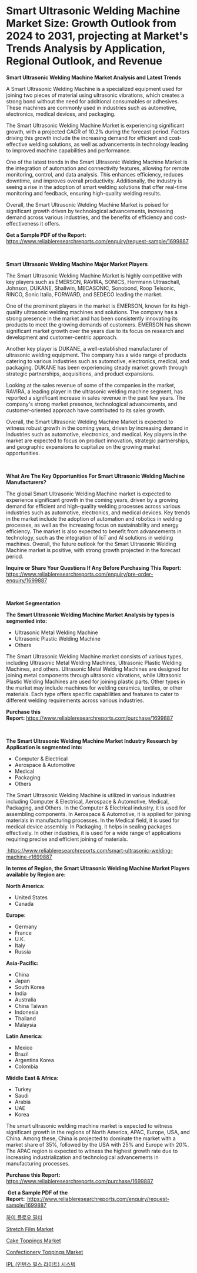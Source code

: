 <p><h1>Smart Ultrasonic Welding Machine Market Size: Growth Outlook from 2024 to 2031, projecting at Market's Trends Analysis by Application, Regional Outlook, and Revenue</h1></p><p><strong>Smart Ultrasonic Welding Machine Market Analysis and Latest Trends</strong></p>
<p><p>A Smart Ultrasonic Welding Machine is a specialized equipment used for joining two pieces of material using ultrasonic vibrations, which creates a strong bond without the need for additional consumables or adhesives. These machines are commonly used in industries such as automotive, electronics, medical devices, and packaging.</p><p>The Smart Ultrasonic Welding Machine Market is experiencing significant growth, with a projected CAGR of 10.2% during the forecast period. Factors driving this growth include the increasing demand for efficient and cost-effective welding solutions, as well as advancements in technology leading to improved machine capabilities and performance.</p><p>One of the latest trends in the Smart Ultrasonic Welding Machine Market is the integration of automation and connectivity features, allowing for remote monitoring, control, and data analysis. This enhances efficiency, reduces downtime, and improves overall productivity. Additionally, the industry is seeing a rise in the adoption of smart welding solutions that offer real-time monitoring and feedback, ensuring high-quality welding results.</p><p>Overall, the Smart Ultrasonic Welding Machine Market is poised for significant growth driven by technological advancements, increasing demand across various industries, and the benefits of efficiency and cost-effectiveness it offers.</p></p>
<p><strong>Get a Sample PDF of the Report:&nbsp;</strong> <a href="https://www.reliableresearchreports.com/enquiry/request-sample/1699887">https://www.reliableresearchreports.com/enquiry/request-sample/1699887</a></p>
<p>&nbsp;</p>
<p><strong>Smart Ultrasonic Welding Machine Major Market Players</strong></p>
<p><p>The Smart Ultrasonic Welding Machine Market is highly competitive with key players such as EMERSON, RAVIRA, SONICS, Herrmann Ultraschall, Johnson, DUKANE, Shallwin, MECASONIC, Sonobond, Roop Telsonic, RINCO, Sonic Italia, FORWARD, and SEDECO leading the market. </p><p>One of the prominent players in the market is EMERSON, known for its high-quality ultrasonic welding machines and solutions. The company has a strong presence in the market and has been consistently innovating its products to meet the growing demands of customers. EMERSON has shown significant market growth over the years due to its focus on research and development and customer-centric approach.</p><p>Another key player is DUKANE, a well-established manufacturer of ultrasonic welding equipment. The company has a wide range of products catering to various industries such as automotive, electronics, medical, and packaging. DUKANE has been experiencing steady market growth through strategic partnerships, acquisitions, and product expansions.</p><p>Looking at the sales revenue of some of the companies in the market, RAVIRA, a leading player in the ultrasonic welding machine segment, has reported a significant increase in sales revenue in the past few years. The company's strong market presence, technological advancements, and customer-oriented approach have contributed to its sales growth.</p><p>Overall, the Smart Ultrasonic Welding Machine Market is expected to witness robust growth in the coming years, driven by increasing demand in industries such as automotive, electronics, and medical. Key players in the market are expected to focus on product innovation, strategic partnerships, and geographic expansions to capitalize on the growing market opportunities.</p></p>
<p>&nbsp;</p>
<p><strong>What Are The Key Opportunities For Smart Ultrasonic Welding Machine Manufacturers?</strong></p>
<p><p>The global Smart Ultrasonic Welding Machine market is expected to experience significant growth in the coming years, driven by a growing demand for efficient and high-quality welding processes across various industries such as automotive, electronics, and medical devices. Key trends in the market include the adoption of automation and robotics in welding processes, as well as the increasing focus on sustainability and energy efficiency. The market is also expected to benefit from advancements in technology, such as the integration of IoT and AI solutions in welding machines. Overall, the future outlook for the Smart Ultrasonic Welding Machine market is positive, with strong growth projected in the forecast period.</p></p>
<p><strong>Inquire or Share Your Questions If Any Before Purchasing This Report:</strong> <a href="https://www.reliableresearchreports.com/enquiry/pre-order-enquiry/1699887">https://www.reliableresearchreports.com/enquiry/pre-order-enquiry/1699887</a></p>
<p>&nbsp;</p>
<p><strong>Market Segmentation</strong></p>
<p><strong>The Smart Ultrasonic Welding Machine Market Analysis by types is segmented into:</strong></p>
<p><ul><li>Ultrasonic Metal Welding Machine</li><li>Ultrasonic Plastic Welding Machine</li><li>Others</li></ul></p>
<p><p>The Smart Ultrasonic Welding Machine market consists of various types, including Ultrasonic Metal Welding Machines, Ultrasonic Plastic Welding Machines, and others. Ultrasonic Metal Welding Machines are designed for joining metal components through ultrasonic vibrations, while Ultrasonic Plastic Welding Machines are used for joining plastic parts. Other types in the market may include machines for welding ceramics, textiles, or other materials. Each type offers specific capabilities and features to cater to different welding requirements across various industries.</p></p>
<p><strong>Purchase this Report:&nbsp;</strong><a href="https://www.reliableresearchreports.com/purchase/1699887">https://www.reliableresearchreports.com/purchase/1699887</a></p>
<p>&nbsp;</p>
<p><strong>The Smart Ultrasonic Welding Machine Market Industry Research by Application is segmented into:</strong></p>
<p><ul><li>Computer & Electrical</li><li>Aerospace & Automotive</li><li>Medical</li><li>Packaging</li><li>Others</li></ul></p>
<p><p>The Smart Ultrasonic Welding Machine is utilized in various industries including Computer & Electrical, Aerospace & Automotive, Medical, Packaging, and Others. In the Computer & Electrical industry, it is used for assembling components. In Aerospace & Automotive, it is applied for joining materials in manufacturing processes. In the Medical field, it is used for medical device assembly. In Packaging, it helps in sealing packages effectively. In other industries, it is used for a wide range of applications requiring precise and efficient joining of materials.</p></p>
<p><a href="https://www.reliableresearchreports.com/smart-ultrasonic-welding-machine-r1699887">&nbsp;https://www.reliableresearchreports.com/smart-ultrasonic-welding-machine-r1699887</a></p>
<p><strong>In terms of Region, the Smart Ultrasonic Welding Machine Market Players available by Region are:</strong></p>
<p>
    <p> <strong> North America: </strong>
        <ul>
            <li>United States</li>
            <li>Canada</li>
        </ul>
        </p> 
    <p> <strong> Europe: </strong>
        <ul>
            <li>Germany</li>
            <li>France</li>
            <li>U.K.</li>
            <li>Italy</li>
            <li>Russia</li>
        </ul>
        </p> 
    <p> <strong> Asia-Pacific: </strong>
        <ul>
            <li>China</li>
            <li>Japan</li>
            <li>South Korea</li>
            <li>India</li>
            <li>Australia</li>
            <li>China Taiwan</li>
            <li>Indonesia</li>
            <li>Thailand</li>
            <li>Malaysia</li>
        </ul>
        </p> 
    <p> <strong> Latin America: </strong>
        <ul>
            <li>Mexico</li>
            <li>Brazil</li>
            <li>Argentina Korea</li>
            <li>Colombia</li>
        </ul>
        </p> 
    <p> <strong> Middle East & Africa: </strong>
        <ul>
            <li>Turkey</li>
            <li>Saudi</li>
            <li>Arabia</li>
            <li>UAE</li>
            <li>Korea</li>
        </ul>
    </p>
    </p>
<p><p>The smart ultrasonic welding machine market is expected to witness significant growth in the regions of North America, APAC, Europe, USA, and China. Among these, China is projected to dominate the market with a market share of 35%, followed by the USA with 25% and Europe with 20%. The APAC region is expected to witness the highest growth rate due to increasing industrialization and technological advancements in manufacturing processes.</p></p>
<p><strong>Purchase this Report: </strong><a href="https://www.reliableresearchreports.com/purchase/1699887">https://www.reliableresearchreports.com/purchase/1699887</a></p>
<p>&nbsp;<strong>Get a Sample PDF of the Report:&nbsp;&nbsp;</strong><a href="https://www.reliableresearchreports.com/enquiry/request-sample/1699887">https://www.reliableresearchreports.com/enquiry/request-sample/1699887</a></p>
<p><strong></strong></p>
<p><p><a href="https://medium.com/@treyhettinger2023/%ED%95%98%EC%9D%B4-%ED%94%8C%EB%A1%9C%EC%9A%B0-%ED%95%84%ED%84%B0-%EC%8B%9C%EC%9E%A5-%EC%A0%84%EB%A7%9D-%EC%82%B0%EC%97%85-%EA%B0%9C%EC%9A%94-%EB%B0%8F-%EC%98%88%EC%B8%A1-2024%EB%85%84%EB%B6%80%ED%84%B0-2031%EB%85%84-258258a8675b">하이 플로우 필터</a></p><p><a href="https://github.com/AndreanneHane2023/Market-Research-Report-List-1/blob/main/stretch-film-market.md">Stretch Film Market</a></p><p><a href="https://issuu.com/reportprime-2/docs/cake-toppings-market-size-2030.pptx">Cake Toppings Market</a></p><p><a href="https://issuu.com/reportprime-2/docs/confectionery-toppings-market-size-2030.pptx">Confectionery Toppings Market</a></p><p><a href="https://github.com/mpodehpw07370073/Market-Research-Report-List-2/blob/main/6292659109171.md">IPL (인텐스 펄스 라이트) 시스템</a></p></p>